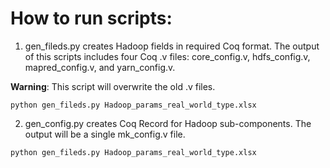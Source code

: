 # How to run scripts:

1. gen_fileds.py creates Hadoop fields in required Coq format. The output of this scripts includes four Coq .v files: core_config.v, hdfs_config.v, mapred_config.v, and yarn_config.v.

 __Warning__: This script will overwrite the old .v files.

 ```
 python gen_fileds.py Hadoop_params_real_world_type.xlsx
 ```

2. gen_config.py creates Coq Record for Hadoop sub-components. The output will be a single mk_config.v file.

 ```
 python gen_fileds.py Hadoop_params_real_world_type.xlsx
 ```
